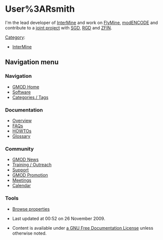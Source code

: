 



<span id="top"></span>




# <span dir="auto">User%3ARsmith</span>









I'm the lead developer of [InterMine](InterMine "InterMine") and work on
<a href="http://flymine.org" class="external text"
rel="nofollow">FlyMine</a>,
<a href="http://modencode.org" class="external text"
rel="nofollow">modENCODE</a> and contribute to a [joint
project](August_2009_GMOD_Meeting#InterMine_update "August 2009 GMOD Meeting")
with [SGD](Category%3ASGD "Category%3ASGD"),
[RGD](Category%3ARGD "Category%3ARGD") and
<a href="http://zfin.org" class="external text" rel="nofollow">ZFIN</a>.




[Category](Special%3ACategories "Special%3ACategories"):

- [InterMine](Category%3AInterMine "Category%3AInterMine")






## Navigation menu









### Navigation



- <span id="n-GMOD-Home">[GMOD Home](Main_Page)</span>
- <span id="n-Software">[Software](GMOD_Components)</span>
- <span id="n-Categories-.2F-Tags">[Categories /
  Tags](Categories)</span>




### Documentation



- <span id="n-Overview">[Overview](Overview)</span>
- <span id="n-FAQs">[FAQs](Category%3AFAQ)</span>
- <span id="n-HOWTOs">[HOWTOs](Category%3AHOWTO)</span>
- <span id="n-Glossary">[Glossary](Glossary)</span>




### Community



- <span id="n-GMOD-News">[GMOD News](GMOD_News)</span>
- <span id="n-Training-.2F-Outreach">[Training /
  Outreach](Training_and_Outreach)</span>
- <span id="n-Support">[Support](Support)</span>
- <span id="n-GMOD-Promotion">[GMOD Promotion](GMOD_Promotion)</span>
- <span id="n-Meetings">[Meetings](Meetings)</span>
- <span id="n-Calendar">[Calendar](Calendar)</span>




### Tools

- <span id="t-smwbrowselink"><a href="Special%3ABrowse/User%3ARsmith" rel="smw-browse">Browse
  properties</a></span>



- <span id="footer-info-lastmod">Last updated at 00:52 on 26 November
  2009.</span>
<!-- - <span id="footer-info-viewcount">14,438 page views.</span> -->
- <span id="footer-info-copyright">Content is available under
  <a href="http://www.gnu.org/licenses/fdl-1.3.html" class="external"
  rel="nofollow">a GNU Free Documentation License</a> unless otherwise
  noted.</span>

<!-- -->



<!-- -->





